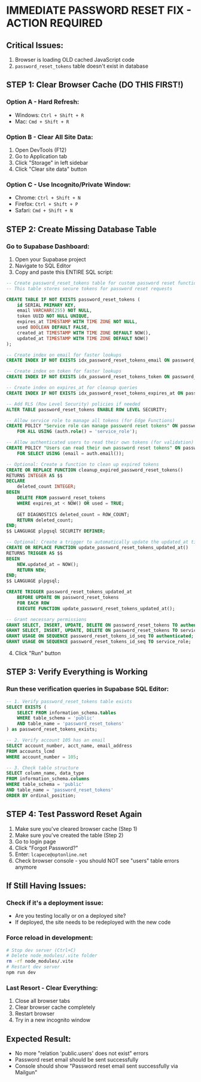 # IMMEDIATE PASSWORD RESET FIX - ACTION REQUIRED

## Critical Issues:
1. Browser is loading OLD cached JavaScript code
2. `password_reset_tokens` table doesn't exist in database

## STEP 1: Clear Browser Cache (DO THIS FIRST!)

### Option A - Hard Refresh:
- Windows: `Ctrl + Shift + R`
- Mac: `Cmd + Shift + R`

### Option B - Clear All Site Data:
1. Open DevTools (F12)
2. Go to Application tab
3. Click "Storage" in left sidebar
4. Click "Clear site data" button

### Option C - Use Incognito/Private Window:
- Chrome: `Ctrl + Shift + N`
- Firefox: `Ctrl + Shift + P`
- Safari: `Cmd + Shift + N`

## STEP 2: Create Missing Database Table

### Go to Supabase Dashboard:
1. Open your Supabase project
2. Navigate to SQL Editor
3. Copy and paste this ENTIRE SQL script:

```sql
-- Create password_reset_tokens table for custom password reset functionality
-- This table stores secure tokens for password reset requests

CREATE TABLE IF NOT EXISTS password_reset_tokens (
    id SERIAL PRIMARY KEY,
    email VARCHAR(255) NOT NULL,
    token UUID NOT NULL UNIQUE,
    expires_at TIMESTAMP WITH TIME ZONE NOT NULL,
    used BOOLEAN DEFAULT FALSE,
    created_at TIMESTAMP WITH TIME ZONE DEFAULT NOW(),
    updated_at TIMESTAMP WITH TIME ZONE DEFAULT NOW()
);

-- Create index on email for faster lookups
CREATE INDEX IF NOT EXISTS idx_password_reset_tokens_email ON password_reset_tokens(email);

-- Create index on token for faster lookups
CREATE INDEX IF NOT EXISTS idx_password_reset_tokens_token ON password_reset_tokens(token);

-- Create index on expires_at for cleanup queries
CREATE INDEX IF NOT EXISTS idx_password_reset_tokens_expires_at ON password_reset_tokens(expires_at);

-- Add RLS (Row Level Security) policies if needed
ALTER TABLE password_reset_tokens ENABLE ROW LEVEL SECURITY;

-- Allow service role to manage all tokens (for Edge Functions)
CREATE POLICY "Service role can manage password reset tokens" ON password_reset_tokens
    FOR ALL USING (auth.role() = 'service_role');

-- Allow authenticated users to read their own tokens (for validation)
CREATE POLICY "Users can read their own password reset tokens" ON password_reset_tokens
    FOR SELECT USING (email = auth.email());

-- Optional: Create a function to clean up expired tokens
CREATE OR REPLACE FUNCTION cleanup_expired_password_reset_tokens()
RETURNS INTEGER AS $$
DECLARE
    deleted_count INTEGER;
BEGIN
    DELETE FROM password_reset_tokens 
    WHERE expires_at < NOW() OR used = TRUE;
    
    GET DIAGNOSTICS deleted_count = ROW_COUNT;
    RETURN deleted_count;
END;
$$ LANGUAGE plpgsql SECURITY DEFINER;

-- Optional: Create a trigger to automatically update the updated_at timestamp
CREATE OR REPLACE FUNCTION update_password_reset_tokens_updated_at()
RETURNS TRIGGER AS $$
BEGIN
    NEW.updated_at = NOW();
    RETURN NEW;
END;
$$ LANGUAGE plpgsql;

CREATE TRIGGER password_reset_tokens_updated_at
    BEFORE UPDATE ON password_reset_tokens
    FOR EACH ROW
    EXECUTE FUNCTION update_password_reset_tokens_updated_at();

-- Grant necessary permissions
GRANT SELECT, INSERT, UPDATE, DELETE ON password_reset_tokens TO authenticated;
GRANT SELECT, INSERT, UPDATE, DELETE ON password_reset_tokens TO service_role;
GRANT USAGE ON SEQUENCE password_reset_tokens_id_seq TO authenticated;
GRANT USAGE ON SEQUENCE password_reset_tokens_id_seq TO service_role;
```

4. Click "Run" button

## STEP 3: Verify Everything is Working

### Run these verification queries in Supabase SQL Editor:

```sql
-- 1. Verify password_reset_tokens table exists
SELECT EXISTS (
    SELECT FROM information_schema.tables 
    WHERE table_schema = 'public' 
    AND table_name = 'password_reset_tokens'
) as password_reset_tokens_exists;

-- 2. Verify account 105 has an email
SELECT account_number, acct_name, email_address 
FROM accounts_lcmd 
WHERE account_number = 105;

-- 3. Check table structure
SELECT column_name, data_type
FROM information_schema.columns
WHERE table_schema = 'public' 
AND table_name = 'password_reset_tokens'
ORDER BY ordinal_position;
```

## STEP 4: Test Password Reset Again

1. Make sure you've cleared browser cache (Step 1)
2. Make sure you've created the table (Step 2)
3. Go to login page
4. Click "Forgot Password?"
5. Enter: `lcapece@optonline.net`
6. Check browser console - you should NOT see "users" table errors anymore

## If Still Having Issues:

### Check if it's a deployment issue:
- Are you testing locally or on a deployed site?
- If deployed, the site needs to be redeployed with the new code

### Force reload in development:
```bash
# Stop dev server (Ctrl+C)
# Delete node_modules/.vite folder
rm -rf node_modules/.vite
# Restart dev server
npm run dev
```

### Last Resort - Clear Everything:
1. Close all browser tabs
2. Clear browser cache completely
3. Restart browser
4. Try in a new incognito window

## Expected Result:
- No more "relation 'public.users' does not exist" errors
- Password reset email should be sent successfully
- Console should show "Password reset email sent successfully via Mailgun"
